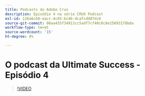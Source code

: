 ```yaml
---
title: Podcasts do Adobe Crux
description: Episódio 4 na série CRUX Podcast
exl-id: 126a6cb8-eacc-4c85-bc46-dcafcdd07dc8
source-git-commit: 06aa435f34911cc5adf7cf40c8c8e15693178bda
workflow-type: tm+mt
source-wordcount: '15'
ht-degree: 0%

---
```


# O podcast da Ultimate Success - Episódio 4

>[!VIDEO](https://video.tv.adobe.com/v/3428830?quality=12learn=on)
